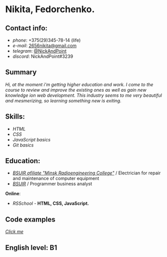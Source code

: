 # Nikita, Fedorchenko.

## **Contact info**: 

  * *phone*: +375(29)345-78-14 (life)
  * *e-mail*: <2656nikita@gmail.com>
  * *telegram*: [@NickAndPoint](https://t.me/NickAndPoint)
  * *discord*: NickAndPoint#3239

## **Summary**

*Hi, at the moment i'm getting higher education and work. I come to the course to review and improve the existing ones as well as gain new knowledge ion web development. This industry seems to me very beautiful and mesmerizing, so learning something new is exiting.*

## **Skills**:

  * *HTML*
  * *CSS*
  * *JavaScript basics*
  * *Git basics*

## **Education**:

  * [*BSUIR afiliate "Minsk Radioengineering College"*](http://www.mrk-bsuir.by/en)  / Electrician for repair and maintenance of computer equipment
  * [*BSUIR*](https://bsuir.by)  / Programmer business analyst
  
  **Online**:
  
  * *RSSchool* - **HTML, CSS, JavaScript.**
  
## **Code examples**

[*Click me*](https://github.com/Nick-Fed)

## **English level: B1**
